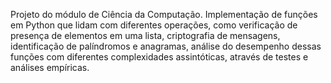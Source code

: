 Projeto do módulo de Ciência da Computação.
Implementação de funções em Python que lidam com diferentes operações, como verificação de presença de elementos em uma lista, criptografia de mensagens, identificação de palíndromos e anagramas, análise do desempenho dessas funções com diferentes complexidades assintóticas, através de testes e análises empíricas.
